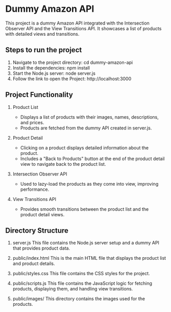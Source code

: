 # Dummy Amazon API 

This project is a dummy Amazon API integrated with the Intersection Observer API and the View Transitions API. It showcases a list of products with detailed views and transitions.

## Steps to run the project
1. Navigate to the project directory:
    cd dummy-amazon-api
2. Install the dependencies:
    npm install
3. Start the Node.js server:
    node server.js
4. Follow the link to open the Project:
    http://localhost:3000


## Project Functionality
1. Product List
    - Displays a list of products with their images, names, descriptions, and prices.
    - Products are fetched from the dummy API created in server.js.

2. Product Detail
    - Clicking on a product displays detailed information about the product.
    - Includes a "Back to Products" button at the end of the product detail view to navigate back to the product list.

3. Intersection Observer API
    - Used to lazy-load the products as they come into view, improving performance.

4. View Transitions API
    - Provides smooth transitions between the product list and the product detail views.

## Directory Structure
1. server.js
This file contains the Node.js server setup and a dummy API that provides product data.

2. public/index.html
This is the main HTML file that displays the product list and product details.

3. public/styles.css
This file contains the CSS styles for the project.

4. public/scripts.js
This file contains the JavaScript logic for fetching products, displaying them, and handling view transitions.

5. public/images/
This directory contains the images used for the products.

